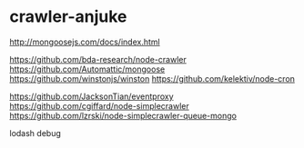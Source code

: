 # crawler-anjuke
http://mongoosejs.com/docs/index.html

https://github.com/bda-research/node-crawler
https://github.com/Automattic/mongoose
https://github.com/winstonjs/winston
https://github.com/kelektiv/node-cron

https://github.com/JacksonTian/eventproxy
https://github.com/cgiffard/node-simplecrawler
https://github.com/lzrski/node-simplecrawler-queue-mongo

lodash
debug